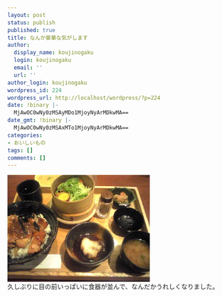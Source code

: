 ```yaml
---
layout: post
status: publish
published: true
title: なんか豪華な気がします
author:
  display_name: koujinogaku
  login: koujinogaku
  email: ''
  url: ''
author_login: koujinogaku
wordpress_id: 224
wordpress_url: http://localhost/wordpress/?p=224
date: !binary |-
  MjAwOC0wNy0zMSAyMDo1MjoyNyArMDkwMA==
date_gmt: !binary |-
  MjAwOC0wNy0zMSAxMTo1MjoyNyArMDkwMA==
categories:
- おいしいもの
tags: []
comments: []
---
```

<p><img src="/blog/img/20080731205225.jpg" alt="20080731205225" align="left" border="0"><br clear="all">久しぶりに目の前いっぱいに食器が並んで、なんだかうれしくなりました。</p>
